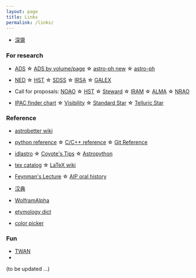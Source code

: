 ```yaml
---
layout: page
title: Links
permalink: /links/
---
```



* [深齋][etymologies]

[etymologies]:http://www.etymologise.com/

### For research

* [ADS][ads] ☆ [ADS by volume/page][adsv] ☆ [astro-ph new][astro-ph new] ☆ [astro-ph][astro-ph]  

* [NED][ned] ☆ [HST][hst] ☆ [SDSS][sdss] ☆ [IRSA][irsa] ☆ [GALEX][galex]

* Call for proposals: [NOAO][noao] ☆ [HST][hst] ☆ [Steward][steward] ☆ [IRAM][iram] ☆ [ALMA][alma] ☆ [NRAO][nrao]

* [IPAC finder chart][ipac-find] ☆ [Visibility][staralt] ☆ [Standard Star][st-star] ☆ [Telluric Star][te-star]



[astro-ph new]:http://arxiv.org/list/astro-ph/new
[astro-ph]:http://arxiv.org/find/astro-ph
[ads]:http://adsabs.harvard.edu/abstract_service.html
[adsv]:http://adsabs.harvard.edu/bib_abs.html

[ned]:http://ned.ipac.caltech.edu/forms/byname.html
[hst]:https://archive.stsci.edu/hst/search.php
[irsa]:http://irsa.ipac.caltech.edu/frontpage/
[galex]:http://galex.stsci.edu/GalexView/
[sdss]:http://skyserver.sdss.org/dr12/en/home.aspx

[noao]:http://ast.noao.edu/observing/proposal-info
[hst]:http://www.stsci.edu/hst/proposing/
[steward]:http://ircamera.as.arizona.edu/TAC/index.htm
[iram]:http://www.iram-institute.org/EN/content-page-169-7-57-169-0-0.html
[alma]:https://almascience.nrao.edu/proposing/call-for-proposals
[nrao]:https://science.nrao.edu/observing/call-for-proposals


[ipac-find]:http://irsa.ipac.caltech.edu/applications/FinderChart/
[staralt]:http://catserver.ing.iac.es/staralt/
[st-star]:http://www.eso.org/sci/observing/tools/standards/spectra/okestandards.html
[te-star]:http://www.gemini.edu/sciops/instruments/nearir-resources/spectroscopic-standards-/telluric-standard-search

### Reference

* [astrobetter wiki][astrobetter-wiki]

* [python reference][python-ref] ☆ [C/C++ reference][c-ref] ☆ [Git Reference][git-ref]

* [idlastro][idlastro] ☆ [Coyote's Tips][coyote-tips] ☆ [Astropython][astropython]

* [tex catalog][tex] ☆ [LaTeX wiki][wiki-latex]

* [Feynman's Lecture][feynman] ☆ [AIP oral history][aip-oral]

* [汉典][han]

* [WolframAlpha][alpha]

* [etymology dict][etymo]

* [color picker][color]



[astrobetter-wiki]:http://www.astrobetter.com/wiki/Wiki+Home

[feynman]:http://feynmanlectures.caltech.edu/
[aip-oral]:https://www.aip.org/history-programs/niels-bohr-library/oral-histories


[tex]:http://texcatalogue.ctan.org/bytopic.html#classes
[wiki-latex]:https://en.wikibooks.org/wiki/LaTeX
[python-ref]:https://docs.python.org/2/library/index.html
[c-ref]:http://en.cppreference.com/w/
[git-ref]:http://gitref.org/

[idlastro]:http://idlastro.gsfc.nasa.gov/contents.html
[coyote-tips]:http://www.idlcoyote.com/documents/tips.php
[astropython]:http://www.astropython.org/

[han]:http://www.zdic.net/http://www.zdic.net/

[alpha]:http://www.wolframalpha.com/

[etymo]:http://www.etymonline.com/

[color]:http://coolors.co/app

### Fun

* [TWAN][twan]
* 

[twan]:http://www.twanight.org/newTWAN/index.asp


(to be updated ...)
